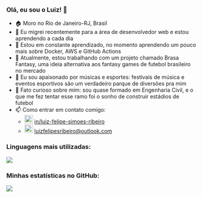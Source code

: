 <h3> Olá, eu sou o Luiz! 👋 </h3>

- 🏠 Moro no Rio de Janeiro-RJ, Brasil
- 💼 Eu migrei recentemente para a área de desenvolvedor web e estou aprendendo a cada dia
- 📖 Estou em constante aprendizado, no momento aprendendo um pouco mais sobre Docker, AWS e GitHub Actions
- 🔭 Atualmente, estou trabalhando com um projeto chamado Brasa Fantasy, uma ideia alternativa aos fantasy games de futebol brasileiro no mercado
- 🫶 Eu sou apaixonado por músicas e esportes: festivais de música e eventos esportivos são um verdadeiro parque de diversões pra mim
- 🤔 Fato curioso sobre mim: sou quase formado em Engenharia Civil, e o que me fez tentar esse ramo foi o sonho de construir estádios de futebol
- 📫 Como entrar em contato comigo:
    -  <img width="22px" src="https://cdn-icons-png.flaticon.com/512/174/174857.png"/> [in/luiz-felipe-simoes-ribeiro](https://www.linkedin.com/in/luiz-felipe-simoes-ribeiro/)
    - <img width="22px" src="https://cdn-icons-png.flaticon.com/512/174/174857.png"/> luizfelipesribeiro@outlook.com

### Linguagens mais utilizadas:
<img src="https://github-readme-stats.vercel.app/api/top-langs/?username=LuizFelipeSR97&layout=compact&langs_count=10" />

### Minhas estatísticas no GitHub:
<img src="https://github-readme-stats.vercel.app/api?username=LuizFelipeSR97&count_private=true&show_icons=true" />
